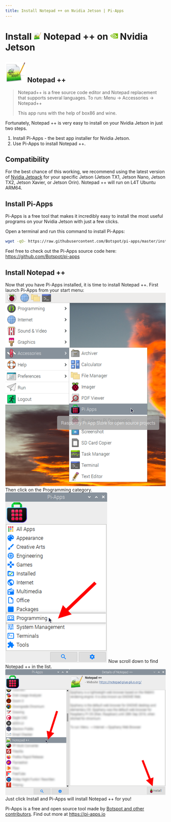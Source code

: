 ```yaml
---
title: Install Notepad ++ on Nvidia Jetson | Pi-Apps
---
```

<div class="simple-install-content content">

# Install <img src="/img/app-icons/Notepad ++/icon-64.png" height=24> Notepad ++ on <img src=/img/other-icons/nvidia-icon.svg height=24> Nvidia Jetson

## <img src="/img/app-icons/Notepad ++/icon-64.png"> Notepad ++
> Notepad++ is a free source code editor and Notepad replacement that supports several languages. 
> To run: Menu -> Accessories -> Notepad++
> 
> This app runs with the help of box86 and wine.

Fortunately, Notepad ++ is very easy to install on your Nvidia Jetson in just two steps.
1. Install Pi-Apps - the best app installer for Nvidia Jetson.
2. Use Pi-Apps to install Notepad ++.
</div>
<div class="simple-install-content content">

## Compatibility
For the best chance of this working, we recommend using the latest version of [Nvidia Jetpack](https://developer.nvidia.com/embedded/jetpack-archive) for your specific Jetson (Jetson TX1, Jetson Nano, Jetson TX2, Jetson Xavier, or Jetson Orin).
Notepad ++ will run on L4T Ubuntu ARM64.
</div>
<div class="simple-install-content content">

## Install Pi-Apps

Pi-Apps is a free tool that makes it incredibly easy to install the most useful programs on your Nvidia Jetson with just a few clicks.

Open a terminal and run this command to install Pi-Apps:
```bash
wget -qO- https://raw.githubusercontent.com/Botspot/pi-apps/master/install | bash
```
Feel free to check out the Pi-Apps source code here: https://github.com/Botspot/pi-apps
</div>
<div class="simple-install-content content">

## Install Notepad ++

Now that you have Pi-Apps installed, it is time to install Notepad ++.
First launch Pi-Apps from your start menu:
<img src="/img/start-menu.png">
Then click on the Programming category.
<img src="/img/category-selections/Programming.png">
Now scroll down to find Notepad ++ in the list.
<img src="/img/app-icons/Notepad ++/app-selection.png">
Just click Install and Pi-Apps will install Notepad ++ for you!
</div>
<div class="simple-install-content content">

Pi-Apps is a free and open source tool made by [Botspot and other contributors](/about/#contributors). Find out more at https://pi-apps.io
</div>

